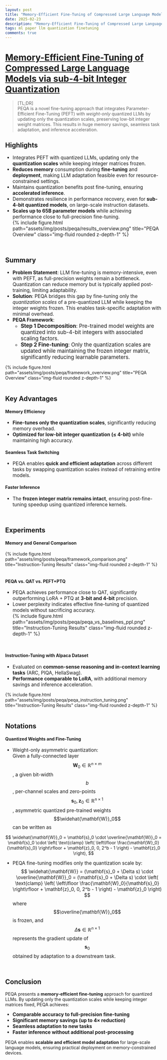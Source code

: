 ```yaml
---
layout: post
title: "Memory-Efficient Fine-Tuning of Compressed Large Language Models via sub-4-bit Integer Quantization"
date: 2025-02-23
description: "Memory-Efficient Fine-Tuning of Compressed Large Language Models via sub-4-bit Integer Quantization"
tags: ml paper llm quantization finetuning
comments: true
---
```


<style>  
li {  
    font-size: 1.1em; /* Adjust as needed */  
}  
</style>  

# [Memory-Efficient Fine-Tuning of Compressed Large Language Models via sub-4-bit Integer Quantization](https://arxiv.org/abs/2305.14152)  
> [TL;DR]  
> PEQA is a novel fine-tuning approach that integrates Parameter-Efficient Fine-Tuning (PEFT) with *weight-only* quantized LLMs by updating only the quantization scales, preserving low-bit integer weight matrices. This results in huge memory savings, seamless task adaptation, and inference acceleration.

## Highlights  
- Integrates PEFT with quantized LLMs, updating only the **quantization scales** while keeping integer matrices frozen.  
- **Reduces memory** consumption during **fine-tuning** and **deployment**, making LLM adaptation feasible even for resource-constrained settings.  
- Maintains quantization benefits post fine-tuning, ensuring **accelerated inference**.  
- Demonstrates resilience in performance recovery, even for **sub-4-bit quantized models**, on large-scale instruction datasets.  
- **Scales up to 65B parameter models** while achieving performance close to full-precision fine-tuning.  
{% include figure.html path="assets/img/posts/peqa/results_overview.png" title="PEQA Overview" class="img-fluid rounded z-depth-1" %} 
<br>

## Summary  
- **Problem Statement**: LLM fine-tuning is memory-intensive, even with PEFT, as full-precision weights remain a bottleneck. Quantization can reduce memory but is typically applied post-training, limiting adaptability.  
- **Solution**: PEQA bridges this gap by fine-tuning only the *quantization scales* of a pre-quantized LLM while keeping the integer weights frozen. This enables task-specific adaptation with minimal overhead.
- **PEQA Framework**:  
  - **Step 1 Decomposition**: Pre-trained model weights are quantized into sub-4-bit integers with associated scaling factors.
  - **Step 2 Fine-tuning**: Only the quantization scales are updated while maintaining the frozen integer matrix, significantly reducing learnable parameters.  

{% include figure.html path="assets/img/posts/peqa/framework_overview.png" title="PEQA Overview" class="img-fluid rounded z-depth-1" %}  
<br>


## Key Advantages  

#### Memory Efficiency  
- **Fine-tunes only the quantization scales**, significantly reducing memory overhead.  
- **Optimized for low-bit integer quantization (≤ 4-bit)** while maintaining high accuracy.  

#### Seamless Task Switching  
- PEQA enables **quick and efficient adaptation** across different tasks by swapping quantization scales instead of retraining entire models.  

#### Faster Inference  
- The **frozen integer matrix remains intact**, ensuring post-fine-tuning speedup using quantized inference kernels.  
<br>

## Experiments  

#### Memory and General Comparison  
{% include figure.html path="assets/img/posts/peqa/framework_comparison.png" title="Instruction-Tuning Results" class="img-fluid rounded z-depth-1" %}  
<br>

#### PEQA vs. QAT vs. PEFT+PTQ  
- PEQA achieves performance close to QAT, significantly outperforming LoRA + PTQ at **3-bit and 4-bit** precision.  
- Lower perplexity indicates effective fine-tuning of quantized models without sacrificing accuracy.  
{% include figure.html path="assets/img/posts/peqa/peqa_vs_baselines_ppl.png" title="Instruction-Tuning Results" class="img-fluid rounded z-depth-1" %}  
<br>


#### Instruction-Tuning with Alpaca Dataset  
- Evaluated on **common-sense reasoning and in-context learning tasks** (ARC, PIQA, HellaSwag).  
- **Performance comparable to LoRA**, with additional memory savings and inference acceleration.  

{% include figure.html path="assets/img/posts/peqa/peqa_instruction_tuning.png" title="Instruction-Tuning Results" class="img-fluid rounded z-depth-1" %}  
<br>

## Notations  

#### Quantized Weights and Fine-Tuning  
- Weight-only asymmetric quantization:  
Given a fully-connected layer $$\mathbf{W}_0 \in \mathbb{R}^{n \times m}$$, a given bit-width $$b$$, per-channel scales and zero-points $$\mathbf{s}_0, \mathbf{z}_0 \in \mathbb{R}^{n \times 1}$$, asymmetric quantized pre-trained weights $$\widehat{\mathbf{W}}_0$$ can be written as  

$$
\widehat{\mathbf{W}}_0 = \mathbf{s}_0 \cdot \overline{\mathbf{W}}_0 = \mathbf{s}_0 \cdot \left( \text{clamp} \left( \left\lfloor \frac{\mathbf{W}_0}{\mathbf{s}_0} \right\rfloor + \mathbf{z}_0, 0, 2^b - 1 \right) - \mathbf{z}_0 \right),
$$

- PEQA fine-tuning modifies only the quantization scale by:  
$$
\widehat{\mathbf{W}} = (\mathbf{s}_0 + \Delta s) \cdot \overline{\mathbf{W}}_0 = (\mathbf{s}_0 + \Delta s) \cdot \left( \text{clamp} \left( \left\lfloor \frac{\mathbf{W}_0}{\mathbf{s}_0} \right\rfloor + \mathbf{z}_0, 0, 2^b - 1 \right) - \mathbf{z}_0 \right)
$$
where $$\overline{\mathbf{W}}_0$$ is frozen, and $$\Delta \mathbf{s} \in \mathbb{R}^{n \times 1}$$ represents the gradient update of $$\mathbf{s}_0$$ obtained by adaptation to a downstream task. 
<br>

## Conclusion  
PEQA presents a **memory-efficient fine-tuning** approach for quantized LLMs. By updating only the quantization scales while keeping integer matrices fixed, PEQA achieves:  
- **Comparable accuracy to full-precision fine-tuning**  
- **Significant memory savings (up to 4× reduction)**  
- **Seamless adaptation to new tasks**  
- **Faster inference without additional post-processing**  

PEQA enables **scalable and efficient model adaptation** for large-scale language models, ensuring practical deployment on memory-constrained devices.  
